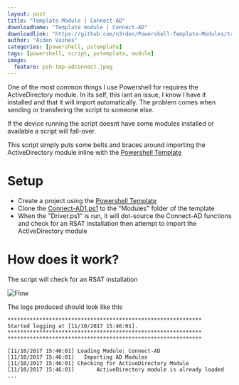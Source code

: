 ```yaml
---
layout: post
title: "Template Module | Connect-AD"
downloadname: "Template module | Connect-AD"
downloadlink: "https://github.com/n3rden/Powershell-Template-Modules/tree/master/Connect-AD"
author: "Aiden Vaines"
categories: [powershell, pstemplate]
tags: [powershell, script, pstemplate, module]
image:
  feature: psh-tmp-adconnect.jpeg
---
```

One of the most common things I use Powershell for requires the ActiveDirectory module. In its self, this isnt an issue, I know I have it installed and that it will import automatically. The problem comes when sending or transfering the script to someone else.

If the device running the script doesnt have some modules installed or available a script will fall-over.

This script simply puts some belts and braces around importing the ActiveDirectory module inline with the [Powershell Template](http://vaines.org/powershell/Powershell-Framework.html) 

 
# Setup
* Create a project using the [Powershell Template](http://vaines.org/powershell/Powershell-Framework.html) 
* Clone the [Connect-AD1.ps1](https://github.com/n3rden/Powershell-Template-Modules/blob/master/Connect-AD/Connect-AD.ps1) to the "Modules" folder of the template
*  When the "Driver.ps1" is run, it will dot-source the Connect-AD functions and check for an RSAT installation then attempt to import the ActiveDirectory module


# How does it work?
The script will check for an RSAT installation

![Flow]({{"/assets/img/psh-tmp-adconnect-flow.PNG"}})


The logs produced should look like this
```
*************************************************************
Started logging at [11/10/2017 15:46:01].
*************************************************************
*************************************************************

[11/10/2017 15:46:01] Loading Module: Connect-AD
[11/10/2017 15:46:01] 	Importing AD Modules
[11/10/2017 15:46:01] Checking for ActiveDirectory Module
[11/10/2017 15:46:01] 		ActiveDirectory module is already loaded
...
```